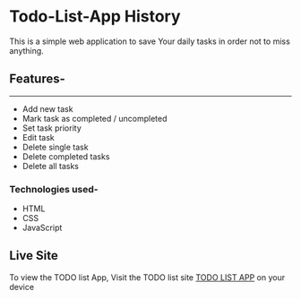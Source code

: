 # Todo-List-App History

This is a simple web application to save Your daily tasks in order not to miss anything.

## Features-

---

* Add new task
* Mark task as completed / uncompleted
* Set task priority
* Edit task
* Delete single task
* Delete completed tasks
* Delete all tasks

### Technologies used-

* HTML
* CSS
* JavaScript

## Live Site

To view the TODO list App, Visit the TODO list site [TODO LIST APP](https://TO-DO-LIST.julianamicheal.repl.co) on your device
